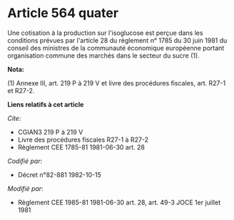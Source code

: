 # Article 564 quater

Une cotisation à la production sur l'isoglucose est perçue dans les conditions prévues par l'article 28 du règlement n° 1785
du 30 juin 1981 du conseil des ministres de la communauté économique européenne portant organisation commune des marchés dans
le secteur du sucre (1).

**Nota:**

(1) Annexe III, art. 219 P à 219 V et livre des procédures fiscales, art. R27-1 et R27-2.

**Liens relatifs à cet article**

_Cite_:

  - CGIAN3 219 P à 219 V
  - Livre des procédures fiscales R27-1 à R27-2
  - Règlement CEE 1785-81 1981-06-30 art. 28

_Codifié par_:

  - Décret n°82-881 1982-10-15

_Modifié par_:

  - Règlement CEE 1985-81 1981-06-30 art. 28, art. 49-3 JOCE 1er juillet 1981
